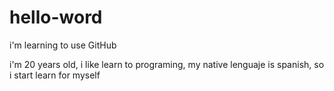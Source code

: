 # hello-word
i'm learning to use GitHub

i'm 20 years old, i like learn to programing, my native lenguaje is  spanish, so i start learn for myself
